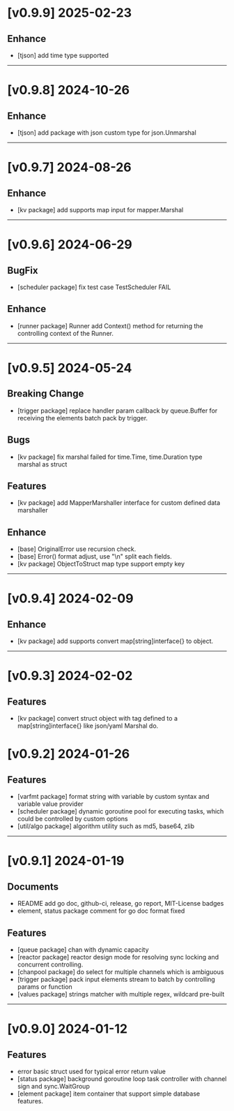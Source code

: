 # [v0.9.9] 2025-02-23
## Enhance
- [tjson] add time type supported
---
# [v0.9.8] 2024-10-26
## Enhance
- [tjson] add package with json custom type for json.Unmarshal 
---
# [v0.9.7] 2024-08-26
## Enhance
- [kv package] add supports map input for mapper.Marshal
---
# [v0.9.6] 2024-06-29
## BugFix
- [scheduler package] fix test case TestScheduler FAIL
## Enhance
- [runner package] Runner add Context() method for returning the controlling context of the Runner.
---
# [v0.9.5] 2024-05-24
## Breaking Change
- [trigger package] replace handler param callback by queue.Buffer for receiving the elements batch pack by trigger.
## Bugs
- [kv package] fix marshal failed for time.Time, time.Duration type marshal as struct
## Features
- [kv package] add MapperMarshaller interface for custom defined data marshaller
## Enhance
- [base] OriginalError use recursion check.
- [base] Error() format adjust, use "\n" split each fields.
- [kv package] ObjectToStruct map type support empty key
---
# [v0.9.4] 2024-02-09
## Enhance
- [kv package] add supports convert map[string]interface{} to object.
---
# [v0.9.3] 2024-02-02
## Features
- [kv package] convert struct object with tag defined to a map[string]interface{} like json/yaml Marshal do.
# [v0.9.2] 2024-01-26
## Features
- [varfmt package] format string with variable by custom syntax and variable value provider
- [scheduler package] dynamic goroutine pool for executing tasks, which could be controlled by custom options
- [util/algo package] algorithm utility such as md5, base64, zlib
---
# [v0.9.1] 2024-01-19
## Documents
- README add go doc, github-ci, release, go report, MIT-License badges
- element, status package comment for go doc format fixed
## Features
- [queue package] chan with dynamic capacity
- [reactor package] reactor design mode for resolving sync locking and concurrent controlling.
- [chanpool package] do select for multiple channels which is ambiguous
- [trigger package] pack input elements stream to batch by controlling params or function
- [values package] strings matcher with multiple regex, wildcard pre-built
---
# [v0.9.0] 2024-01-12
## Features
- error basic struct used for typical error return value
- [status package] background goroutine loop task controller with channel sign and sync.WaitGroup
- [element package] item container that support simple database features.